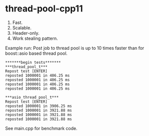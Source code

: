 thread-pool-cpp11
=================

1. Fast.
2. Scalable.
3. Header-only.
4. Work stealing pattern.

Example run:
Post job to thread pool is up to 10 times faster than for boost::asio based thread pool.

    *******begin tests*******
    ***thread_pool_t***
    Repost test [ENTER]
    reposted 1000001 in 406.25 ms
    reposted 1000001 in 406.25 ms
    reposted 1000001 in 406.25 ms
    reposted 1000001 in 406.25 ms

    ***asio_thread_pool_t***
    Repost test [ENTER]
    reposted 1000001 in 3906.25 ms
    reposted 1000001 in 3921.88 ms
    reposted 1000001 in 3921.88 ms
    reposted 1000001 in 3921.88 ms

See main.cpp for benchmark code.

